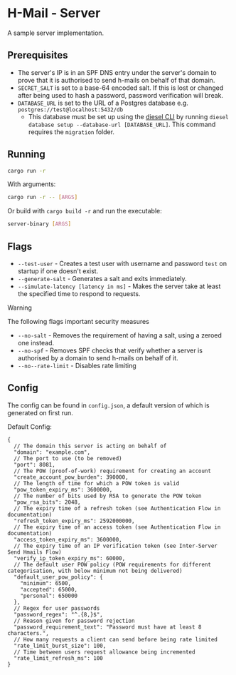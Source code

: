 # H-Mail - Server

A sample server implementation.

## Prerequisites

- The server's IP is in an SPF DNS entry under the server's domain to prove that it is authorised to send h-mails on behalf of that domain.
- `SECRET_SALT` is set to a base-64 encoded salt. If this is lost or changed after being used to hash a password, password verification will break.
- `DATABASE_URL` is set to the URL of a Postgres database e.g. `postgres://test@localhost:5432/db`
  - This database must be set up using the [diesel CLI](https://diesel.rs/guides/getting-started#installing-diesel-cli) by running `diesel database setup --database-url [DATABASE_URL]`. This command requires the `migration` folder.

## Running

```bash
cargo run -r
```
With arguments:
```bash
cargo run -r -- [ARGS]
```
Or build with `cargo build -r` and run the executable:
```bash
server-binary [ARGS]
```

## Flags

- `--test-user` - Creates a test user with username and password `test` on startup if one doesn't exist.
- `--generate-salt` - Generates a salt and exits immediately.
- `--simulate-latency [latency in ms]` - Makes the server take at least the specified time to respond to requests.

> [!WARNING]
> The following flags important security measures

- `--no-salt` - Removes the requirement of having a salt, using a zeroed one instead.
- `--no-spf` - Removes SPF checks that verify whether a server is authorised by a domain to send h-mails on behalf of it.
- `--no--rate-limit` - Disables rate limiting

## Config

The config can be found in `config.json`, a default version of which is generated on first run.

Default Config:
```jsonc
{
  // The domain this server is acting on behalf of
  "domain": "example.com",
  // The port to use (to be removed)
  "port": 8081,
  // The POW (proof-of-work) requirement for creating an account
  "create_account_pow_burden": 390000,
  // The length of time for which a POW token is valid
  "pow_token_expiry_ms": 3600000,
  // The number of bits used by RSA to generate the POW token
  "pow_rsa_bits": 2048,
  // The expiry time of a refresh token (see Authentication Flow in documentation)
  "refresh_token_expiry_ms": 2592000000,
  // The expiry time of an access token (see Authentication Flow in documentation)
  "access_token_expiry_ms": 3600000,
  // The expiry time of an IP verification token (see Inter-Server Send Hmails Flow)
  "verify_ip_token_expiry_ms": 60000,
  // The default user POW policy (POW requirements for different categorisation, with below minimum not being delivered)
  "default_user_pow_policy": {
    "minimum": 6500,
    "accepted": 65000,
    "personal": 650000
  },
  // Regex for user passwords
  "password_regex": "^.{8,}$",
  // Reason given for password rejection
  "password_requirement_text": "Password must have at least 8 characters.",
  // How many requests a client can send before being rate limited
  "rate_limit_burst_size": 100,
  // Time between users request allowance being incremented
  "rate_limit_refresh_ms": 100 
}
```